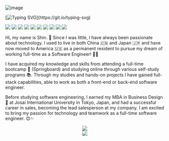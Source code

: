 ![image](https://github.com/xin-001/xin-001/blob/main/Word%20Art%20(2).jpeg)

[![Typing SVG](https://readme-typing-svg.herokuapp.com?font=Fira+Code&size=35&duration=2200&pause=300&color=1F1FA0&vCenter=true&width=1000&height=60&lines=⸜(๑’ᵕ’๑)⸝+Hi+I'm+a+full+stack+developer.;╰(*´︶`*)╯♡✧+My+name+is+Shin.)](https://git.io/typing-svg)

<span >
	<img  src="https://img.shields.io/badge/-HTML5-E34F26?style=flat-square&logo=html5&logoColor=white" />
	<img  src="https://img.shields.io/badge/-CSS3-1572B6?style=flat-square&logo=css3" />
	<img  src="https://img.shields.io/badge/-JavaScript-oringe?style=flat-square&logo=javascript" />
	<img  src="https://img.shields.io/badge/Java-ED8B00?style=flat-square&logo=java&logoColor=white" />
	<img  src="https://img.shields.io/badge/Spring-6DB33F?style=flat-square&logo=spring&logoColor=white" />
	<img  src="https://img.shields.io/badge/React-20232A?style=flat-square&logo=react&logoColor=61DAFB" />
	<img  src="https://img.shields.io/badge/MySQL-00000F?style=flat-square&logo=mysql&logoColor=white" />
	<img  src="https://img.shields.io/badge/MongoDB-4EA94B?style=flat-square&logo=mongodb&logoColor=white" />
	<img  src="https://img.shields.io/badge/Vue.js-35495E?style=flat-square&logo=vue.js&logoColor=4FC08D" />
	<img  src="https://img.shields.io/badge/Express.js-404D59?style=flat-square" />
</span>

Hi, my name is Shin. 🌸 Since I was little, I have always been passionate about technology. I used to live in both China 🇨🇳 and Japan 🇯🇵 and have now moved to America 🇺🇸 as a permanent resident to pursue my dream of working full-time as a Software Engineer! 👩‍💻

I have acquired my knowledge and skills from attending a full-time bootcamp 🥾 (Springboard) and studying online through various self-study programs 📚. Through my studies and hands-on projects I have gained full-stack capabilities, able to work as both a front-end or back-end software engineer. 

Before studying software engineering, I earned my MBA in Business Design 💼 at Josai International University in Tokyo, Japan, and had a successful career in sales, becoming the lead salesperson at my company. I am excited to bring my passion for technology and teamwork as a full-time software engineer. 😊✨

<div align="center">
    <img  src="https://github-readme-streak-stats.herokuapp.com?user=xin-001&theme=tokyonight_duo&hide_border=true" />
</div>
<div align="center">
    <img src="https://activity-graph.herokuapp.com/graph?username=xin-001&theme=minimal" />
</div>

